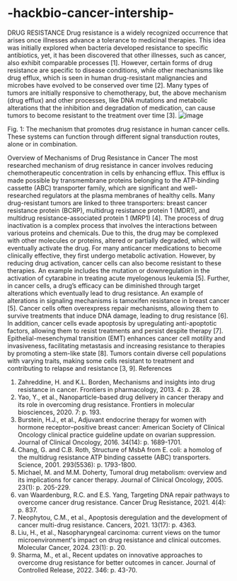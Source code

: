# -hackbio-cancer-intership-
DRUG RESISTANCE
Drug resistance is a widely recognized occurrence that arises once illnesses advance a tolerance to medicinal therapies. This idea was initially explored when bacteria developed resistance to specific antibiotics, yet, it has been discovered that other illnesses, such as cancer, also exhibit comparable processes [1]. However, certain forms of drug resistance are specific to disease conditions, while other mechanisms like drug efflux, which is seen in human drug-resistant malignancies and microbes have evolved to be conserved over time [2]. Many types of tumors are initially responsive to chemotherapy, but, the above mechanism (drug efflux) and other processes, like DNA mutations and metabolic alterations that the inhibition and degradation of medication, can cause tumors to become resistant to the treatment over time [3].
![image](https://github.com/user-attachments/assets/de5a02b8-dbef-4dbe-9e88-29d5a8acdd02)

 
Fig. 1: The mechanism that promotes drug resistance in human cancer cells. These systems can function through different signal transduction routes, alone or in combination.

Overview of Mechanisms of Drug Resistance in Cancer 
The most researched mechanism of drug resistance in cancer involves reducing chemotherapeutic concentration in cells by enhancing efflux. This efflux is made possible by transmembrane proteins belonging to the ATP-binding cassette (ABC) transporter family, which are significant and well-researched regulators at the plasma membranes of healthy cells. Many drug-resistant tumors are linked to three transporters: breast cancer resistance protein (BCRP), multidrug resistance protein 1 (MDR1), and multidrug resistance-associated protein 1 (MRP1) [4].
The process of drug inactivation is a complex process that involves the interactions between various proteins and chemicals. Due to this, the drug may be complexed with other molecules or proteins, altered or partially degraded, which will eventually activate the drug. For many anticancer medications to become clinically effective, they first undergo metabolic activation. However, by reducing drug activation, cancer cells can also become resistant to these therapies. An example includes the mutation or downregulation in the activation of cytarabine in treating acute myelogenous leukemia [5]. Further, in cancer cells, a drug’s efficacy can be diminished through target alterations which eventually lead to drug resistance. An example of alterations in signaling mechanisms is tamoxifen resistance in breast cancer [5]. 
Cancer cells often overexpress repair mechanisms, allowing them to survive treatments that induce DNA damage, leading to drug resistance [6]. In addition, cancer cells evade apoptosis by upregulating anti-apoptotic factors, allowing them to resist treatments and persist despite therapy [7]. Epithelial-mesenchymal transition (EMT) enhances cancer cell motility and invasiveness, facilitating metastasis and increasing resistance to therapies by promoting a stem-like state [8]. Tumors contain diverse cell populations with varying traits, making some cells resistant to treatment and contributing to relapse and resistance [3, 9].
References
1.	Zahreddine, H. and K.L. Borden, Mechanisms and insights into drug resistance in cancer. Frontiers in pharmacology, 2013. 4: p. 28.
2.	Yao, Y., et al., Nanoparticle-based drug delivery in cancer therapy and its role in overcoming drug resistance. Frontiers in molecular biosciences, 2020. 7: p. 193.
3.	Burstein, H.J., et al., Adjuvant endocrine therapy for women with hormone receptor–positive breast cancer: American Society of Clinical Oncology clinical practice guideline update on ovarian suppression. Journal of Clinical Oncology, 2016. 34(14): p. 1689-1701.
4.	Chang, G. and C.B. Roth, Structure of MsbA from E. coli: a homolog of the multidrug resistance ATP binding cassette (ABC) transporters. Science, 2001. 293(5536): p. 1793-1800.
5.	Michael, M. and M.M. Doherty, Tumoral drug metabolism: overview and its implications for cancer therapy. Journal of Clinical Oncology, 2005. 23(1): p. 205-229.
6.	van Waardenburg, R.C. and E.S. Yang, Targeting DNA repair pathways to overcome cancer drug resistance. Cancer Drug Resistance, 2021. 4(4): p. 837.
7.	Neophytou, C.M., et al., Apoptosis deregulation and the development of cancer multi-drug resistance. Cancers, 2021. 13(17): p. 4363.
8.	Liu, H., et al., Nasopharyngeal carcinoma: current views on the tumor microenvironment's impact on drug resistance and clinical outcomes. Molecular Cancer, 2024. 23(1): p. 20.
9.	Sharma, M., et al., Recent updates on innovative approaches to overcome drug resistance for better outcomes in cancer. Journal of Controlled Release, 2022. 346: p. 43-70.

